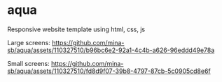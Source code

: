 # aqua
Responsive website template using html, css, js

Large screens: 
https://github.com/mina-sb/aqua/assets/110327510/b96bc6e2-92a1-4c4b-a626-96eddd49e78a


Small screens:
https://github.com/mina-sb/aqua/assets/110327510/fd8d9f07-39b8-4797-87cb-5c0905cd8e6f

